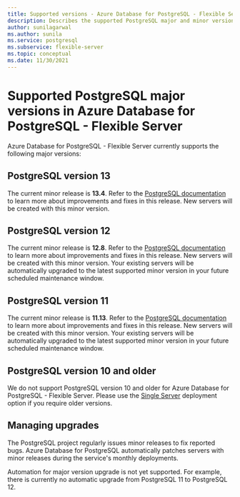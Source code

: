 ```yaml
---
title: Supported versions - Azure Database for PostgreSQL - Flexible Server
description: Describes the supported PostgreSQL major and minor versions in Azure Database for PostgreSQL - Flexible Server.
author: sunilagarwal
ms.author: sunila
ms.service: postgresql
ms.subservice: flexible-server
ms.topic: conceptual
ms.date: 11/30/2021
---
```


# Supported PostgreSQL major versions in Azure Database for PostgreSQL - Flexible Server



Azure Database for PostgreSQL - Flexible Server currently supports the following major versions:

## PostgreSQL version 13

The current minor release is **13.4**. Refer to the [PostgreSQL documentation](https://www.postgresql.org/docs/13/static/release-13-4.html) to learn more about improvements and fixes in this release. New servers will be created with this minor version. 

## PostgreSQL version 12

The current minor release is **12.8**. Refer to the [PostgreSQL documentation](https://www.postgresql.org/docs/12/static/release-12-8.html) to learn more about improvements and fixes in this release. New servers will be created with this minor version. Your existing servers will be automatically upgraded to the latest supported minor version in your future scheduled maintenance window.

## PostgreSQL version 11

The current minor release is **11.13**. Refer to the [PostgreSQL documentation](https://www.postgresql.org/docs/11/static/release-11-13.html) to learn more about improvements and fixes in this release. New servers will be created with this minor version. Your existing servers will be automatically upgraded to the latest supported minor version in your future scheduled maintenance window.

## PostgreSQL version 10 and older

We do not support PostgreSQL version 10 and older for Azure Database for PostgreSQL - Flexible Server. Please use the [Single Server](../concepts-supported-versions.md) deployment option if you require older versions.

## Managing upgrades

The PostgreSQL project regularly issues minor releases to fix reported bugs. Azure Database for PostgreSQL automatically patches servers with minor releases during the service's monthly deployments.

Automation for major version upgrade is not yet supported. For example, there is currently no automatic upgrade from PostgreSQL 11 to PostgreSQL 12.<!-- To upgrade to the next major version, create a [database dump and restore](howto-migrate-using-dump-and-restore.md) to a server that was created with the new engine version.-->

<!--
## Next steps

For information on supported PostgreSQL extensions, see [the extensions document](concepts-extensions.md).
-->